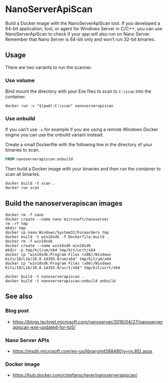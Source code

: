 # NanoServerApiScan

Build a Docker image with the NanoServerApiScan tool. If you developed a 64-bit application, tool, or agent for Windows Server in C/C++, you can use NanoServerApiScan to check if your app will also run on Nano Server. Remember that Nano Server is 64-bit only and won’t run 32-bit binaries.

## Usage

There are two variants to run the scanner.

### Use volume

Bind mount the directory with your Exe files to scan to `C:\scan` into the container.

```
docker run -v "$(pwd):C:\scan" nanoserverapiscan
```

### Use onbuild

If you can't use `-v` for example if you are using a remote Windows Docker engine
you can use the onbuild variant instead.

Create a small Dockerfile with the following line in the directory of your
binaries to scan.

```Dockerfile
FROM nanoserverapiscan:onbuild
```

Then build a Docker image with your binaries and then run the container to
scan all binaries.

```
docker build -t scan .
docker run scan
```

## Build the nanoserverapiscan images

```
docker rm -f nano
docker create --name nano microsoft/nanoserver
rm -rf tmp
mkdir tmp
docker cp nano:Windows/System32/Forwarders tmp
docker build -t win10sdk -f Dockerfile.build .
docker rm -f win10sdk
docker create --name win10sdk win10sdk
mkdir -p tmp/kit/um/x64 tmp/kit/ucrt/x64
docker cp "win10sdk:Program Files (x86)/Windows Kits/10/Lib/10.0.14393.0/um/x64" tmp/kit/um/x64
docker cp "win10sdk:Program Files (x86)/Windows Kits/10/Lib/10.0.14393.0/ucrt/x64" tmp/kit/ucrt/x64

docker build -t nanoserverapiscan .
docker build -t nanoserverapiscan:onbuild onbuild
```

## See also

### Blog post

* https://blogs.technet.microsoft.com/nanoserver/2016/04/27/nanoserverapiscan-exe-updated-for-tp5/

### Nano Server APIs

* https://msdn.microsoft.com/en-us/library/mt588480(v=vs.85).aspx

### Docker image

* https://hub.docker.com/r/stefanscherer/nanoserverapiscan/

